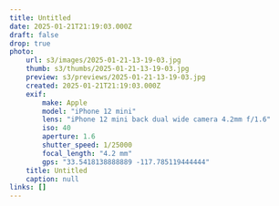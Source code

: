 ```yaml
---
title: Untitled
date: 2025-01-21T21:19:03.000Z
draft: false
drop: true
photo:
    url: s3/images/2025-01-21-13-19-03.jpg
    thumb: s3/thumbs/2025-01-21-13-19-03.jpg
    preview: s3/previews/2025-01-21-13-19-03.jpg
    created: 2025-01-21T21:19:03.000Z
    exif:
        make: Apple
        model: "iPhone 12 mini"
        lens: "iPhone 12 mini back dual wide camera 4.2mm f/1.6"
        iso: 40
        aperture: 1.6
        shutter_speed: 1/25000
        focal_length: "4.2 mm"
        gps: "33.5418138888889 -117.785119444444"
    title: Untitled
    caption: null
links: []
---
```

